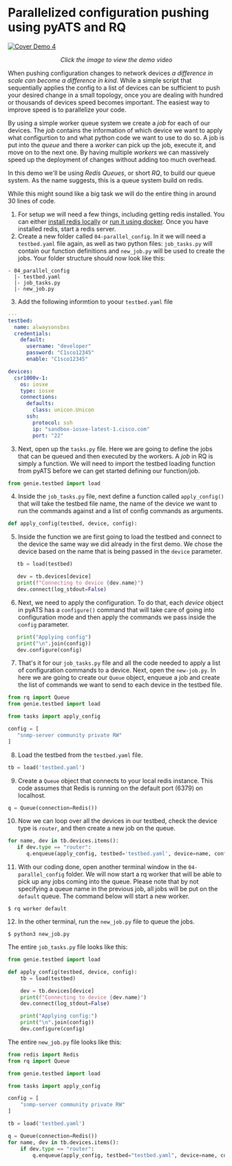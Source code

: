 # Parallelized configuration pushing using pyATS and RQ

[![Cover Demo 4](../../res/cover-4.png)](https://youtu.be/HPBP2iWe1GQ)

<div align="center" ><i>Click the image to view the demo video</i></div>

When pushing configuration changes to network devices _a difference in scale can become a difference in kind_. While a simple script that sequentially applies the config to a list of devices can be sufficient to push your desired change in a small topology, once you are dealing with hundred or thousands of devices speed becomes important. The easiest way to improve speed is to parallelize your code.

By using a simple worker queue system we create a *job* for each of our devices. The *job* contains the information of which device we want to apply what configurtion to and what python code we want to use to do so. A job is put into the *queue* and there a *worker* can pick up the job, execute it, and move on to the next one. By having multiple *workers* we can massively speed up the deployment of changes without adding too much overhead. 

In this demo we'll be using *Redis Queues*, or short *RQ*, to build our queue system. As the name suggests, this is a queue system build on redis. 

While this might sound like a big task we will do the entire thing in around 30 lines of code. 

1. For setup we will need a few things, including getting redis installed. You can either [install redis locally](#todo) or [run it using docker](#todo). Once you have installed redis, start a redis server.
2. Create a new folder called `04-parallel_config`. In it we will need a `testbed.yaml` file again, as well as two python files: `job_tasks.py` will contain our function definitions and `new_job.py` will be used to create the jobs. Your folder structure should now look like this:
```
- 04_parallel_config
  |- testbed.yaml
  |- job_tasks.py
  |- new_job.py
```
3. Add the following informtion to yoour `testbed.yaml` file
```yaml
---
testbed:
  name: alwaysonsbxs
  credentials: 
    default:
      username: "developer"
      password: "C1sco12345"
      enable: "C1sco12345"

devices:
  csr1000v-1:
    os: iosxe
    type: iosxe
    connections:
      defaults:
        class: unicon.Unicon
      ssh:
        protocol: ssh
        ip: "sandbox-iosxe-latest-1.cisco.com"
        port: "22"
```
3. Next, open up the `tasks.py` file. Here we are going to define the jobs that can be queued and then executed by the workers. A *job* in RQ is simply a function. We will need to import the testbed loading function from pyATS before we can get started defining our function/job.
```python
from genie.testbed import load
```
4. Inside the `job_tasks.py` file, next define a function called `apply_config()` that will take the testbed file name, the name of the device we want to run the commands against and a list of config commands as arguments. 
```python
def apply_config(testbed, device, config):
```
5. Inside the function we are first going to load the testbed and connect to the device the same way we did already in the first demo. We chose the device based on the name that is being passed in the `device` parameter.
```python
   tb = load(testbed)

   dev = tb.devices[device]
   print(f"Connecting to device {dev.name}")
   dev.connect(log_stdout=False)
```
6. Next, we need to apply the configuration. To do that, each *device* object in pyATS has a `configure()` command that will take care of going into configuration mode and then apply the commands we pass inside the `config` parameter.
```python
   print("Applying config")
   print("\n".join(config))
   dev.configure(config)
```
7. That's it for our `job_tasks.py` file and all the code needed to apply a list of configuration commands to a device. Next, open the `new-job.py`. In here we are going to create our `Queue` object, enqueue a job and create the list of commands we want to send to each device in the testbed file. 
```python
from rq import Queue
from genie.testbed import load

from tasks import apply_config

config = [
   "snmp-server community private RW"
]
```
8. Load the testbed from the `testbed.yaml` file.
```python
tb = load('testbed.yaml')
```
9. Create a `Queue` object that connects to your local redis instance. This code assumes that Redis is running on the default port (6379) on localhost.
```python
q = Queue(connection=Redis())
```
10. Now we can loop over all the devices in our testbed, check the device type is `router`, and then create a new job on the queue. 
```python
for name, dev in tb.devices.items():
   if dev.type == "router":
      q.enqueue(apply_config, testbed='testbed.yaml', device=name, config=config)
```
11. With our coding done, open another terminal window in the `04-parallel_config` folder. We will now start a rq worker that will be able to pick up any jobs coming into the queue. Please note that by not specifying a queue name in the previous job, all jobs will be put on the `default` queue. The command below will start a new worker.
```
$ rq worker default
```
12. In the other terminal, run the `new_job.py` file to queue the jobs.
```
$ python3 new_job.py
```

The entire `job_tasks.py` file looks like this:
```python
from genie.testbed import load

def apply_config(testbed, device, config):
    tb = load(testbed)

    dev = tb.devices[device]
    print(f"Connecting to device {dev.name}")
    dev.connect(log_stdout=False)

    print("Applying config:")
    print("\n".join(config))
    dev.configure(config)


```

The entire `new_job.py` file looks like this:

```python
from redis import Redis
from rq import Queue

from genie.testbed import load

from tasks import apply_config

config = [
    "snmp-server community private RW"
]

tb = load('testbed.yaml')

q = Queue(connection=Redis())
for name, dev in tb.devices.items():
    if dev.type == "router":
        q.enqueue(apply_config, testbed="testbed.yaml", device=name, config=config)
```

